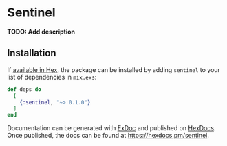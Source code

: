 # Sentinel

**TODO: Add description**

## Installation

If [available in Hex](https://hex.pm/docs/publish), the package can be installed
by adding `sentinel` to your list of dependencies in `mix.exs`:

```elixir
def deps do
  [
    {:sentinel, "~> 0.1.0"}
  ]
end
```

Documentation can be generated with [ExDoc](https://github.com/elixir-lang/ex_doc)
and published on [HexDocs](https://hexdocs.pm). Once published, the docs can
be found at <https://hexdocs.pm/sentinel>.

